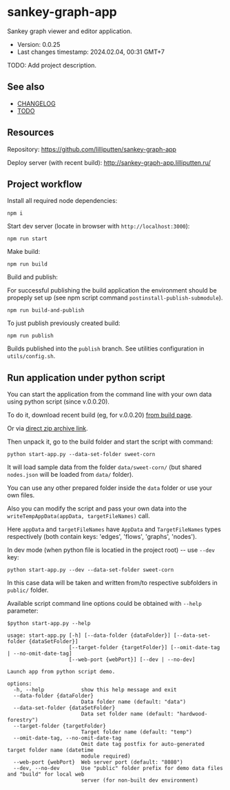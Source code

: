 <!--
@since 2023.11.12, 00:38
@changed 2023.12.17, 01:10
-->

# sankey-graph-app

Sankey graph viewer and editor application.

- Version: 0.0.25
- Last changes timestamp: 2024.02.04, 00:31 GMT+7

TODO: Add project description.

## See also

- [CHANGELOG](CHANGELOG.md)
- [TODO](TODO.md)

## Resources

Repository: https://github.com/lilliputten/sankey-graph-app

Deploy server (with recent build): http://sankey-graph-app.lilliputten.ru/

## Project workflow

Install all required node dependencies:

```
npm i
```

Start dev server (locate in browser with `http://localhost:3000`):

```
npm run start
```

Make build:

```
npm run build
```

Build and publish:

For successful publishing the build application the environment should be
propeply set up (see npm script command `postinstall-publish-submodule`).

```
npm run build-and-publish
```

To just publish previously created build:

```
npm run publish
```

Builds published into the `publish` branch. See utilities configuration in
`utils/config.sh`.

## Run application under python script

You can start the application from the command line with your own data using python script (since v.0.0.20).

To do it, download recent build (eg, for v.0.0.20) [from build page](https://github.com/lilliputten/sankey-graph-app/releases/tag/publish.0.0.20).

Or via [direct zip archive link](https://github.com/lilliputten/sankey-graph-app/archive/refs/tags/publish.0.0.20.zip).

Then unpack it, go to the build folder and start the script with command:

```
python start-app.py --data-set-folder sweet-corn
```

It will load sample data from the folder `data/sweet-corn/` (but shared `nodes.json` will be loaded from `data/` folder).

You can use any other prepared folder inside the `data` folder or use your own files.

Also you can modify the script and pass your own data into the `writeTempAppData(appData, targetFileNames)` call.

Here `appData` and `targetFileNames` have `AppData` and `TargetFileNames` types respectively (both contain keys: 'edges', 'flows', 'graphs', 'nodes').

In dev mode (when python file is locatied in the project root) -- use `--dev` key:

```
python start-app.py --dev --data-set-folder sweet-corn
```

In this case data will be taken and written from/to respective subfolders in `public/` folder.

Available script command line options could be obtained with `--help` parameter:

```
$python start-app.py --help

usage: start-app.py [-h] [--data-folder {dataFolder}] [--data-set-folder {dataSetFolder}]
                    [--target-folder {targetFolder}] [--omit-date-tag | --no-omit-date-tag]
                    [--web-port {webPort}] [--dev | --no-dev]

Launch app from python script demo.

options:
  -h, --help            show this help message and exit
  --data-folder {dataFolder}
                        Data folder name (default: "data")
  --data-set-folder {dataSetFolder}
                        Data set folder name (default: "hardwood-forestry")
  --target-folder {targetFolder}
                        Target folder name (default: "temp")
  --omit-date-tag, --no-omit-date-tag
                        Omit date tag postfix for auto-generated target folder name (datetime
                        module required)
  --web-port {webPort}  Web server port (default: "8080")
  --dev, --no-dev       Use "public" folder prefix for demo data files and "build" for local web
                        server (for non-built dev environment)
```
